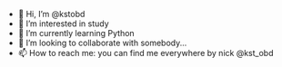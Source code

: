 - 👋 Hi, I’m @kstobd
- 👀 I’m interested in study
- 🌱 I’m currently learning Python
- 💞️ I’m looking to collaborate with somebody...
- 📫 How to reach me: you can find me everywhere by nick @kst_obd

<!---
kstobd/kstobd is a ✨ special ✨ repository because its `README.md` (this file) appears on your GitHub profile.
You can click the Preview link to take a look at your changes.
--->
